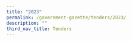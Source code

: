 ```yaml
---
title: "2023"
permalink: /government-gazette/tenders/2023/
description: ""
third_nav_title: Tenders
---
```

